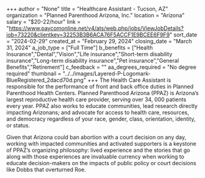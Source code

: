 +++
author = "None"
title = "Healthcare Assistant - Tucson, AZ"
organization = "Planned Parenthood Arizona, Inc."
location = "Arizona"
salary = "$20-22/hour"
link = "https://www.paycomonline.net/v4/ats/web.php/jobs/ViewJobDetails?job=73220&clientkey=32253B3B6ACA76F5ACCF1E9BCEE6F9F9"
sort_date = "2024-02-29"
created_at = "February 29, 2024"
closing_date = "March 31, 2024"
a_job_type = ["Full Time"]
b_benefits = ["Health Insurance","Dental","Vision","Life insurance","Short-term disability insurance","Long-term disability insurance","Pet insurance","General Benefits","Retirement"]
c_feedback = ""
aa_degrees_required = "No degree required"
thumbnail = "../../images/Layered-P-Logomark-BlueRegistered_2dacd70d.png"
+++
The Health Care Assistant is responsible for the performance of front and back office duties in Planned Parenthood Health Centers. Planned Parenthood Arizona (PPAZ) is Arizona’s largest reproductive health care provider, serving over 34, 000 patients every year. PPAZ also works to educate communities, lead research directly impacting Arizonans; and advocate for access to health care, resources, and democracy regardless of your race, gender, class, orientation, identity, or status.

Given that Arizona could ban abortion with a court decision on any day, working with impacted communities and activated supporters is a keystone of PPAZ’s organizing philosophy: lived experience and the stories that go along with those experiences are invaluable currency when working to educate decision-makers on the impacts of public policy or court decisions like Dobbs that overturned Roe.


